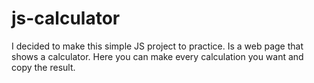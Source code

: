 # js-calculator
I decided to make this simple JS project to practice. Is a web page that shows a calculator. Here you can make every calculation you want and copy the result.
